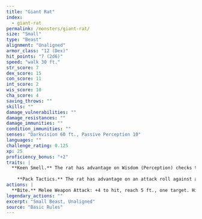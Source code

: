 ```yaml
---
title: "Giant Rat"
index:
  - giant-rat
permalink: /monsters/giant-rat/
size: "Small"
type: "Beast"
alignment: "Unaligned"
armor_class: "12 (Dex)"
hit_points: "7 (2d6)"
speed: "walk 30 ft."
str_score: 7
dex_score: 15
con_score: 11
int_score: 2
wis_score: 10
cha_score: 4
saving_throws: ""
skills: ""
damage_vulnerabilities: ""
damage_resistances: ""
damage_immunities: ""
condition_immunities: ""
senses: "Darkvision 60 ft., Passive Perception 10"
languages: ""
challenge_rating: 0.125
xp: 25
proficiency_bonus: "+2"
traits: |
  **Keen Smell.** The rat has advantage on Wisdom (Perception) checks that rely on smell.
    
    **Pack Tactics.** The rat has advantage on an attack roll against a creature if at least one of the rat's allies is within 5 ft. of the creature and the ally isn't incapacitated.
actions: |
  **Bite.** Melee Weapon Attack: +4 to hit, reach 5 ft., one target. Hit: 4 (1d4 + 2) piercing damage.  
legendary_actions: ""
excerpt: "Small Beast, Unaligned"
source: "Basic Rules"
---
```

